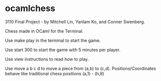 # ocamlchess

3110 Final Project - by Mitchell Lin, Yanlam Ko, and Conner Swenberg.

Chess made in OCaml for the Terminal. 

Use make play in the terminal to start the game.
  
Use start 300 to start the game with 5 minutes per player.

Use view instructions to read how to play.
  
Use move a b c d to move a piece from (a,b) to (c,d).
Positions/Coordinates behave like traditional chess positions (a,1) - (h,8)
 
